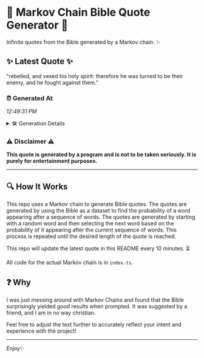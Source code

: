 # 📖 Markov Chain Bible Quote Generator 📖

Infinite quotes from the Bible generated by a Markov chain. ✨

## ✨ Latest Quote ✨
"rebelled, and vexed his holy spirit: therefore he was turned to be their enemy, and he fought against them."

### ⏰ Generated At
*12:49:31 PM*

<details>
    <summary>🛠️ Generation Details</summary>
    <p>
        <strong>🌱 Seed:</strong> rebelled,<br>
        <strong>🔄 Iterations:</strong> 18<br>
        <strong>📜 Context History:</strong><br>[ rebelled, ]: and<br>[ rebelled,, and ]: vexed<br>[ rebelled,, and, vexed ]: his<br>[ rebelled,, and, vexed, his ]: holy<br>[ rebelled,, and, vexed, his, holy ]: spirit:<br>[ rebelled,, and, vexed, his, holy, spirit: ]: therefore<br>[ and, vexed, his, holy, spirit:, therefore ]: he<br>[ vexed, his, holy, spirit:, therefore, he ]: was<br>[ his, holy, spirit:, therefore, he, was ]: turned<br>[ holy, spirit:, therefore, he, was, turned ]: to<br>[ spirit:, therefore, he, was, turned, to ]: be<br>[ therefore, he, was, turned, to, be ]: their<br>[ he, was, turned, to, be, their ]: enemy,<br>[ was, turned, to, be, their, enemy, ]: and<br>[ turned, to, be, their, enemy,, and ]: he<br>[ to, be, their, enemy,, and, he ]: fought<br>[ be, their, enemy,, and, he, fought ]: against<br>[ their, enemy,, and, he, fought, against ]: them.<br>
    </p>
</details>

### ⚠️ Disclaimer ⚠️
**This quote is generated by a program and is not to be taken seriously. It is purely for entertainment purposes.**

---

## 🔍 How It Works

This repo uses a Markov chain to generate Bible quotes. The quotes are generated by using the Bible as a dataset to find the probability of a word appearing after a sequence of words. The quotes are generated by starting with a random word and then selecting the next word based on the probability of it appearing after the current sequence of words. This process is repeated until the desired length of the quote is reached.

This repo will update the latest quote in this README every 10 minutes. ⏳

All code for the actual Markov chain is in `index.ts`.

## ❓ Why

I was just messing around with Markov Chains and found that the Bible surprisingly yielded good results when prompted. 
It was suggested by a friend, and I am in no way christian.

Feel free to adjust the text further to accurately reflect your intent and experience with the project!

---

*Enjoy*✨
